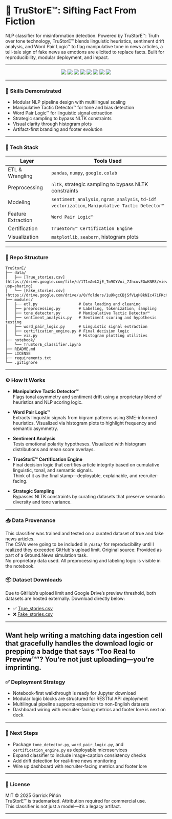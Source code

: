 # 📰 TruStorE™: Sifting Fact From Fiction

NLP classifier for misinformation detection. Powered by TruStorE™: Truth over tone technology, TruStorE™ blends linguistic heuristics, sentiment drift analysis, and Word Pair Logic™ to flag manipulative tone in news articles, a tell-tale sign of fake news as emotions are elicited to replace facts.  Built for reproducibility, modular deployment, and impact.

---

<p align="center">
  <img src="https://img.shields.io/badge/NLP-Multilingual-blueviolet" />
  <img src="https://img.shields.io/badge/Sentiment%20Analysis-✓-green" />
  <img src="https://img.shields.io/badge/Word%20Pair%20Logic™-Custom%20Heuristics-orange" />
  <img src="https://img.shields.io/badge/Manipulative%20Tactic%20Detector™-Proprietary-red" />
  <img src="https://img.shields.io/badge/TrueStorE™-Certified-lightgrey" />
  <img src="https://img.shields.io/badge/EDA-Pandas%20%7C%20NumPy-yellow" />
  <img src="https://img.shields.io/badge/Visualization-Matplotlib%20%7C%20Seaborn-blue" />
  <img src="https://img.shields.io/badge/Deployment-Notebook%20%7C%20Modular%20API-brightgreen" />
</p>


---

### 🧪 Skills Demonstrated

- Modular NLP pipeline design with multilingual scaling  
- Manipulative Tactic Detector™ for tone and bias detection  
- Word Pair Logic™ for linguistic signal extraction  
- Strategic sampling to bypass NLTK constraints  
- Visual clarity through histogram plots  
- Artifact-first branding and footer evolution  

---

### 🧰 Tech Stack

| Layer             | Tools Used                                                                 |
|------------------|------------------------------------------------------------------------------|
| ETL & Wrangling  | `pandas`, `numpy`, `google.colab`                                           |
| Preprocessing    | `nltk`, strategic sampling to bypass NLTK constraints                       |
| Modeling         | `sentiment_analysis`, `ngram_analysis`, `td-idf vectorization`, `Manipulative Tactic Detector™` |
| Feature Extraction | `Word Pair Logic™`                                                        |
| Certification    | `TrueStorE™ Certification Engine`                                           |
| Visualization    | `matplotlib`, `seaborn`, histogram plots                                    |

---

### 📁 Repo Structure

```
TruStorE/  
├── data/  
│   ├── [True_stories.csv](https://drive.google.com/file/d/1T1vAwLXjE_Tm9OYVoi_7JhcuvEGwKNR8/view?usp=sharing)  
│   └── [Fake_stories.csv](https://drive.google.com/drive/u/0/folders/1u9kgcCBjSfVLqH8kNIc47iFKcKiqxEPV)  
├── modules/  
│   ├── etl.py                  # Data loading and cleaning  
│   ├── preprocessing.py        # Labeling, tokenization, sampling  
│   ├── tone_detector.py        # Manipulative Tactic Detector™  
│   ├── sentiment_analysis.py   # Sentiment scoring and hypothesis testing  
│   ├── word_pair_logic.py      # Linguistic signal extraction  
│   ├── certification_engine.py # Final decision logic  
│   └── viz.py                  # Histogram plotting utilities  
├── notebook/  
│   └── TruStorE_classifier.ipynb  
├── README.md  
├── LICENSE  
├── requirements.txt  
└── .gitignore  
```

---

### ⚙️ How It Works

- **Manipulative Tactic Detector™**  
  Flags tonal asymmetry and sentiment drift using a proprietary blend of heuristics and NLP scoring logic.

- **Word Pair Logic™**  
  Extracts linguistic signals from bigram patterns using SME-informed heuristics. Visualized via histogram plots to highlight frequency and semantic asymmetry.

- **Sentiment Analysis**  
  Tests emotional polarity hypotheses. Visualized with histogram distributions and mean score overlays.

- **TrueStorE™ Certification Engine**  
  Final decision logic that certifies article integrity based on cumulative linguistic, tonal, and semantic signals.  
  Think of it as the final stamp—deployable, explainable, and recruiter-facing.

- **Strategic Sampling**  
  Bypasses NLTK constraints by curating datasets that preserve semantic diversity and tone variance.

---

### 📥 Data Provenance

This classifier was trained and tested on a curated dataset of true and fake news articles.  
The CSVs were going to be included in `/data/` for reproducibility until I realized they exceeded GitHub's upload limit. 
Original source: Provided as part of a Ground.News simulation task.  
No proprietary data used. All preprocessing and labeling logic is visible in the notebook.

### 📦 Dataset Downloads  
Due to GitHub’s upload limit and Google Drive’s preview threshold, both datasets are hosted externally. Download directly below:

- ✅ [True_stories.csv](https://drive.google.com/file/d/1T1vAwLXjE_Tm9OYVoi_7JhcuvEGwKNR8/view?usp=sharing)  
- ❌ [Fake_stories.csv](https://drive.google.com/drive/u/0/folders/1u9kgcCBjSfVLqH8kNIc47iFKcKiqxEPV)


---

Want help writing a matching data ingestion cell that gracefully handles the download logic or prepping a badge that says “Too Real to Preview™”? You’re not just uploading—you’re imprinting.
---

### ✅ Deployment Strategy

- Notebook-first walkthrough is ready for Jupyter download  
- Modular logic blocks are structured for RESTful API deployment  
- Multilingual pipeline supports expansion to non-English datasets  
- Dashboard wiring with recruiter-facing metrics and footer lore is next on deck  

---

### 👣 Next Steps

- Package `tone_detector.py`, `word_pair_logic.py`, and `certification_engine.py` as deployable microservices  
- Expand classifier to include image-caption consistency checks  
- Add drift detection for real-time news monitoring  
- Wire up dashboard with recruiter-facing metrics and footer lore  

---

### 🧾 License

MIT © 2025 Garrick Piñón  
TruStorE™ is trademarked. Attribution required for commercial use.  
This classifier is not just a model—it’s a legacy artifact.

---
